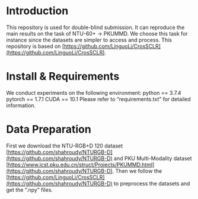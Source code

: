 # Introduction
This repository is used for double-blind submission. It can reproduce the main results on the task of NTU-60+ -> PKUMMD. We choose this task for instance since the datasets are simpler to access and process. This repository is based on [https://github.com/LinguoLi/CrosSCLR](https://github.com/LinguoLi/CrosSCLR).
# Install & Requirements
We conduct experiments on the following environment:
python == 3.7.4
pytorch == 1.7.1
CUDA == 10.1
Please refer to “requirements.txt” for detailed information.
# Data Preparation
First we download the NTU-RGB+D 120 dataset [https://github.com/shahroudy/NTURGB-D](https://github.com/shahroudy/NTURGB-D) and
PKU Multi-Modality dataset [https://www.icst.pku.edu.cn/struct/Projects/PKUMMD.html](https://github.com/shahroudy/NTURGB-D). Then we
follow the [https://github.com/LinguoLi/CrosSCLR](https://github.com/shahroudy/NTURGB-D) to preprocess the datasets and get the “.npy”
files.
